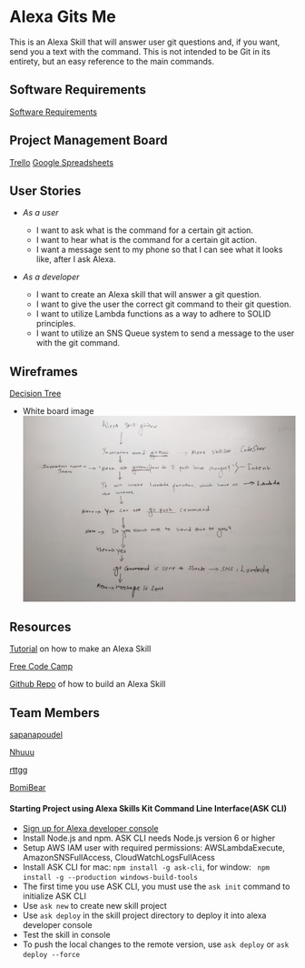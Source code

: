 # Alexa Gits Me

This is an Alexa Skill that will answer user git questions and, if you want, send you a text with the command.
This is not intended to be Git in its entirety, but an easy reference to the main commands.

## Software Requirements

[Software Requirements](Requirement.md)

## Project Management Board

[Trello](https://trello.com/b/KSdLCHPI/githow)
[Google Spreadsheets](https://docs.google.com/spreadsheets/d/1U_7U3_fGZcbkNivKYB3JFaBJ5h62fV1uw4VmhI6rFM4/edit?usp=sharing)

## User Stories

- _As a user_

  - I want to ask what is the command for a certain git action.
  - I want to hear what is the command for a certain git action.
  - I want a message sent to my phone so that I can see what it looks like, after I ask Alexa.

- _As a developer_
  - I want to create an Alexa skill that will answer a git question.
  - I want to give the user the correct git command to their git question.
  - I want to utilize Lambda functions as a way to adhere to SOLID principles.
  - I want to utilize an SNS Queue system to send a message to the user with the git command.

## Wireframes
  
[Decision Tree](https://app.moqups.com/uluAsPw28y/view/page/aa9df7b72)
* White board image
![White board image](assets/whiteboard_image.jpg)

## Resources

[Tutorial](https://developer.amazon.com/blogs/alexa/post/a9ef18b2-ef68-44d4-86eb-dbdb293853bb/alexa-skill-recipe-making-http-requests-to-get-data-from-an-external-api) on how to make an Alexa Skill

[Free Code Camp](https://www.youtube.com/watch?v=QkbXjknPoXc)

[Github Repo](https://github.com/alexa/skill-sample-nodejs-fact) of how to build an Alexa Skill

## Team Members

[sapanapoudel](https://github.com/sapanapoudel)

[Nhuuu](https://github.com/Nhuuu)

[rttgg](https://github.com/rttgg)

[BomiBear](https://github.com/bomibear)

#### Starting Project using Alexa Skills Kit Command Line Interface(ASK CLI)
* [Sign up for Alexa developer console](https://developer.amazon.com/) 
* Install Node.js and npm. ASK CLI needs Node.js version 6 or higher
* Setup AWS IAM user with required permissions: AWSLambdaExecute, AmazonSNSFullAccess, CloudWatchLogsFullAcess
* Install ASK CLI for mac: ```npm install -g ask-cli```, for window: ``` npm install -g --production windows-build-tools```
* The first time you use ASK CLI, you must use the ```ask init``` command to initialize ASK CLI 
* Use ```ask new``` to create new skill project
* Use ```ask deploy``` in the skill project directory to deploy it into alexa developer console
* Test the skill in console 
* To push the local changes to the remote version, use ```ask deploy``` or ```ask deploy --force``` 
